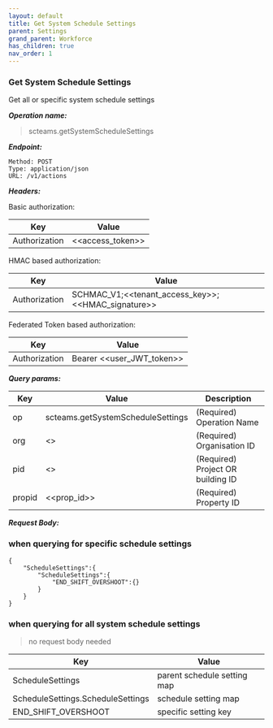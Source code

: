 ```yaml
---
layout: default
title: Get System Schedule Settings
parent: Settings
grand_parent: Workforce
has_children: true
nav_order: 1
---
```



### Get System Schedule Settings

Get all or specific system schedule settings

***Operation name:***

> scteams.getSystemScheduleSettings

***Endpoint:***

```
Method: POST
Type: application/json
URL: /v1/actions
```

***Headers:***

Basic authorization:

|Key|Value|
|---|---|
|Authorization|<<access_token>>|


HMAC based authorization:

|Key|Value|
|---|---|
|Authorization|SCHMAC_V1;<<tenant_access_key>>;<<HMAC_signature>>|

Federated Token based authorization:

|Key|Value|
|---|---|
|Authorization|Bearer <<user_JWT_token>>|

***Query params:***

| Key | Value | Description |
| --- | ------|-------------|
| op | scteams.getSystemScheduleSettings | (Required) Operation Name |
| org | <<org>> | (Required) Organisation ID |
| pid | <<pid>> | (Required) Project OR building ID |
| propid | <<prop_id>> | (Required) Property ID |


***Request Body:***

### when querying for specific schedule settings

```
{
    "ScheduleSettings":{
        "ScheduleSettings":{
            "END_SHIFT_OVERSHOOT":{}
        }
    }
}
```

### when querying for all system schedule settings

> no request body needed

|Key|Value|
|---|---|
|ScheduleSettings|parent schedule setting map|
|ScheduleSettings.ScheduleSettings|schedule setting map|
|END_SHIFT_OVERSHOOT|specific setting key|